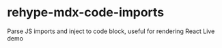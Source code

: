 # rehype-mdx-code-imports
Parse JS imports and inject to code block, useful for rendering React Live demo

